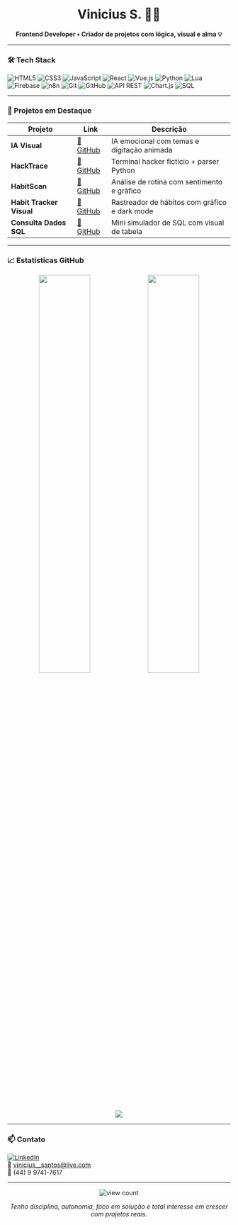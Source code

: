 <h1 align="center">Vinicius S. 👨‍💻</h1>

<p align="center">
  <b>Frontend Developer • Criador de projetos com lógica, visual e alma 💡</b>
</p>

---

### 🛠️ Tech Stack

![HTML5](https://img.shields.io/badge/HTML5-E34F26?style=for-the-badge&logo=html5&logoColor=white)
![CSS3](https://img.shields.io/badge/CSS3-1572B6?style=for-the-badge&logo=css3&logoColor=white)
![JavaScript](https://img.shields.io/badge/JavaScript-F7DF1E?style=for-the-badge&logo=javascript&logoColor=black)
![React](https://img.shields.io/badge/React-20232A?style=for-the-badge&logo=react&logoColor=61DAFB)
![Vue.js](https://img.shields.io/badge/Vue.js-35495E?style=for-the-badge&logo=vue.js&logoColor=4FC08D)
![Python](https://img.shields.io/badge/Python-3776AB?style=for-the-badge&logo=python&logoColor=white)
![Lua](https://img.shields.io/badge/Lua-000080?style=for-the-badge&logo=lua&logoColor=white)
![Firebase](https://img.shields.io/badge/Firebase-FFA611?style=for-the-badge&logo=firebase&logoColor=black)
![n8n](https://img.shields.io/badge/n8n-A1265D?style=for-the-badge&logo=n8n&logoColor=white)
![Git](https://img.shields.io/badge/Git-F05032?style=for-the-badge&logo=git&logoColor=white)
![GitHub](https://img.shields.io/badge/GitHub-181717?style=for-the-badge&logo=github&logoColor=white)
![API REST](https://img.shields.io/badge/API%20REST-6DB33F?style=for-the-badge&logo=serverless&logoColor=white)
![Chart.js](https://img.shields.io/badge/Chart.js-F5788D?style=for-the-badge&logo=chartdotjs&logoColor=white)
![SQL](https://img.shields.io/badge/SQL-336791?style=for-the-badge&logo=postgresql&logoColor=white)

---

### 🚀 Projetos em Destaque

| Projeto               | Link                                                                 | Descrição |
|------------------------|----------------------------------------------------------------------|-----------|
| **IA Visual**          | [🔗 GitHub](https://github.com/vinicius030303/ia-visual-respostas)   | IA emocional com temas e digitação animada |
| **HackTrace**          | [🔗 GitHub](https://github.com/vinicius030303/hacktrace)             | Terminal hacker fictício + parser Python |
| **HabitScan**          | [🔗 GitHub](https://github.com/vinicius030303/habit-scan)            | Análise de rotina com sentimento e gráfico |
| **Habit Tracker Visual** | [🔗 GitHub](https://github.com/vinicius030303/habit-tracker-visual) | Rastreador de hábitos com gráfico e dark mode |
| **Consulta Dados SQL** | [🔗 GitHub](https://github.com/vinicius030303/consulta-dados-sql)     | Mini simulador de SQL com visual de tabela |

---

### 📈 Estatísticas GitHub

<p align="center">
  <img width="48%" src="https://github-readme-stats.vercel.app/api?username=vinicius030303&show_icons=true&theme=tokyonight" />
  <img width="48%" src="https://github-readme-streak-stats.herokuapp.com/?user=vinicius030303&theme=tokyonight"/>
</p>

<p align="center">
  <img src="https://github-readme-stats.vercel.app/api/top-langs/?username=vinicius030303&layout=compact&theme=tokyonight" />
</p>

---

### 📫 Contato

[![LinkedIn](https://img.shields.io/badge/-LinkedIn-0077B5?style=flat-square&logo=linkedin&logoColor=white)](https://linkedin.com/in/vinicius-front)  
📧 vinicius__santos@live.com  
📱 (44) 9 9741-7617

---

<p align="center">
  <img src="https://komarev.com/ghpvc/?username=vinicius030303&label=Profile+Views&color=blueviolet&style=flat" alt="view count"/>
</p>

<p align="center"><i>Tenho disciplina, autonomia, foco em solução e total interesse em crescer com projetos reais.</i></p>
